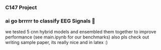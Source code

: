 ### C147 Project
### ai go brrrrr to classify EEG Signals 😤

we tested 5 cnn hybrid models and ensembled them together to improve performance (see main.ipynb for our benchmarks)
also pls check out writing sample paper, its really nice and in latex :)
